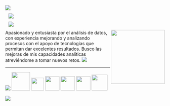 <img src="https://user-images.githubusercontent.com/73097560/115834477-dbab4500-a447-11eb-908a-139a6edaec5c.gif">

<h1 style="margin: 10px 10px">
    <img src="https://readme-typing-svg.herokuapp.com?font=Montserrat&weight=900&size=40&duration=1000&pause=2000&color=2545FF&center=true&vCenter=true&random=false&width=435&lines=DATA+ANALYTICS+📊​" />


<h1 style="margin: 10px 10px">
    <img src="https://readme-typing-svg.herokuapp.com?font=Montserrat&weight=700&size=35&duration=1000&pause=5000&color=2545FF&vCenter=true&random=false&width=435&lines=SOBRE+M%C3%8D+👨🏻‍💻​" />
</h1>
<picture> <img align="right" src="https://media2.giphy.com/media/v1.Y2lkPTc5MGI3NjExMWEzZzY3YnkwOWJwN2ZxN3diNnRoNDdza3VsYnNwNzNsbmg4YW83dCZlcD12MV9pbnRlcm5hbF9naWZfYnlfaWQmY3Q9Zw/TJP7EH5i1fB2rKeWbf/giphy.gif" width = 170px></picture>
Apasionado y entusiasta por el análisis de datos, con experiencia mejorando y analizando procesos con el apoyo de tecnologías que permitan dar excelentes resultados. Busco las mejoras de mis capacidades analíticas atreviéndome a tomar nuevos retos.

<img src="https://readme-typing-svg.herokuapp.com?font=Montserrat&weight=700&size=30&duration=1000&pause=5000&color=2545FF&vCenter=true&random=false&width=435&lines=SOFTWARE+AND+TOOLS+🤖​" />

------------


<img src="https://img.icons8.com/color/48/000000/python.png"/> <img src="https://static.javatpoint.com/tutorial/pandas/images/python-pandas.png" width = "58" /> <img src="https://cdn.worldvectorlogo.com/logos/numpy-1.svg" width = "40" /> <img src="https://static.javatpoint.com/tutorial/matplotlib/images/matplotlib-tutorial.png" width = "45" > <img src="https://cdn-icons-png.flaticon.com/128/906/906310.png" width = "45" /> <img src="https://www.freeiconspng.com/thumbs/sql-server-icon-png/sql-server-icon-png-8.png" width = "45" /> <img src = "https://cdn-icons-png.flaticon.com/512/919/919836.png" width = "50"/>

<img src="https://user-images.githubusercontent.com/73097560/115834477-dbab4500-a447-11eb-908a-139a6edaec5c.gif">
